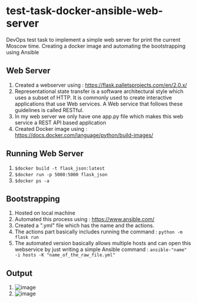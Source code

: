 # test-task-docker-ansible-web-server
DevOps test task to implement a simple web server for print the current Moscow time. Creating a docker image and automating the bootstrapping using Ansible

## Web Server
1. Created a webserver using : https://flask.palletsprojects.com/en/2.0.x/
2. Representational state transfer is a software architectural style which uses a subset of HTTP. It is commonly used to create interactive applications that use Web services. A Web service that follows these guidelines is called RESTful.
3. In my web server we only have one app.py file which makes this web service a REST API based application
4. Created Docker image using : https://docs.docker.com/language/python/build-images/

## Running Web Server
1. `$docker build -t flask_json:latest`
2. `$docker run -p 5000:5000 flask_json`
3. `$docker ps -a`


## Bootstrapping
1. Hosted on local machine
2. Automated this process using : https://www.ansible.com/
3. Created a ".yml" file which has the name and the actions.
4. The actions part basically includes running the command : `python -m flask run`
5. The automated version basically allows multiple hosts and can open this webservice by just writing a simple Ansible command : `ansible-"name" -i hosts -K "name_of_the_raw_file.yml"`


## Output
1. ![image](https://user-images.githubusercontent.com/50231750/120638304-a4817800-c478-11eb-923b-0cdbee0fbb68.png)
2. ![image](https://user-images.githubusercontent.com/50231750/120638457-cd097200-c478-11eb-88ef-768cc74aeb32.png)

